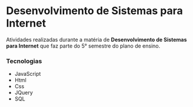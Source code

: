 # Desenvolvimento de Sistemas para Internet

Atividades realizadas durante a matéria de **Desenvolvimento de Sistemas para Internet** que faz parte do 5° semestre do plano de ensino.

### Tecnologias
-   JavaScript
-   Html
-   Css
-   JQuery
-   SQL
